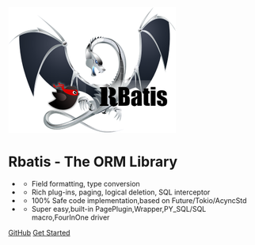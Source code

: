 ![logo](logo.png )

# Rbatis - The ORM Library

* - Field formatting, type conversion
* - Rich plug-ins, paging, logical deletion, SQL interceptor
* - 100% Safe code implementation,based on Future/Tokio/AcyncStd
* - Super easy,built-in PagePlugin,Wrapper,PY_SQL/SQL macro,FourInOne driver

[GitHub](https://github.com/rbatis/rbatis)
[Get Started](#Rbatis-init)